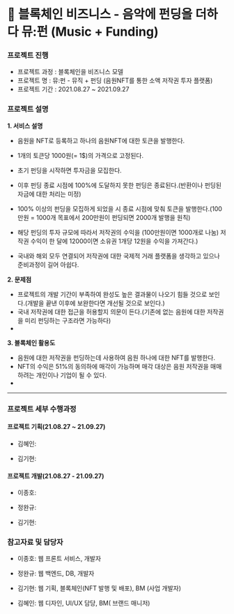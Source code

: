 # 🔗 블록체인 비즈니스 - 음악에 펀딩을 더하다 뮤:펀 (Music + Funding)

### 프로젝트 진행

-   프로젝트 과정 :  블록체인을 비즈니스 모델
-   프로젝트 명 : 뮤:펀 - 뮤직 + 펀딩 (음원NFT를 통한 소액 저작권 투자 플랫폼)
-   프로젝트 기간 : 2021.08.27 ~ 2021.09.27 

### 프로젝트 설명

**1. 서비스 설명**
-   음원을 NFT로 등록하고 하나의 음원NFT에 대한 토큰을 발행한다.
-   1개의 토큰당 1000원(= 1$)의 가격으로 고정된다.
 
-   초기 펀딩을 시작하면 투자금을 모집한다.
-   이후 펀딩 종료 시점에 100%에 도달하지 못한 펀딩은 종료된다.(반환이나 펀딩된 자금에 대한 처리는 미정)
-   100% 이상의 펀딩을 모집하게 되었을 시 종료 시점에 맞춰 토큰을 발행한다.(100만원 = 1000개 목표에서 200만원이 펀딩되면 2000개 발행을 원칙)
 
-   해당 펀딩의 투자 규모에 따라서 저작권의 수익을 (100만원이면 1000개로 나눔) 저작권 수익이 한 달에 12000이면 소유권 1개당 12원을 수익을 가져간다.)
  
-   국내와 해외 모두 연결되어 저작권에 대한 국제적 거래 플랫폼을 생각하고 있으나 준비과정이 길어 아쉽다.

**2. 문제점**

-   프로젝트의 개발 기간이 부족하여 완성도 높은 결과물이 나오기 힘들 것으로 보인다.(개발을 끝낸 이후에 보완한다면 개선될 것으로 보인다.)
-   국내 저작권에 대한 접근을 허용할지 의문이 든다.(기존에 없는 음원에 대한 저작권을 미리 펀딩하는 구조라면 가능하다)
-   

**3. 블록체인 활용도**
-   음원에 대한 저작권을 펀딩하는데 사용하여 음원 하나에 대한 NFT를 발행한다.
-   NFT의 수익은 51%의 동의하에 매각이 가능하며 매각 대상은 음원 저작권을 매매하려는 개인이나 기업이 될 수 있다.
-   

---

### 프로젝트 세부 수행과정

#### 프로젝트 기획(21.08.27 ~ 21.09.27)

-   김혜인: 

-   김기현: 

#### 프로젝트 개발(21.08.27 - 21.09.27)

-   이종호:

-   정완규:

-   김기현:

### 참고자료 및 담당자

-   이종호: 웹 프론트 서비스, 개발자
 
-   정완규: 웹 백엔드, DB, 개발자

-   김기현: 웹 기획, 블록체인(NFT 발행 및 배포), BM (사업 개발자)

-   김혜인: 웹 디자인, UI/UX 담당, BM( 브랜드 매니저)
